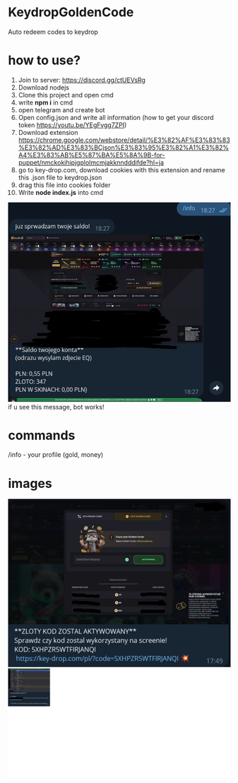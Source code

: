 # KeydropGoldenCode
Auto redeem codes to keydrop

# how to use?
1. Join to server: https://discord.gg/ctUEVsRg
2. Download nodejs
3. Clone this project and open cmd
4. write **npm i** in cmd
5. open telegram and create bot
6. Open config.json and write all information (how to get your discord token https://youtu.be/YEgFvgg7ZPI)
7. Download extension https://chrome.google.com/webstore/detail/%E3%82%AF%E3%83%83%E3%82%AD%E3%83%BCjson%E3%83%95%E3%82%A1%E3%82%A4%E3%83%AB%E5%87%BA%E5%8A%9B-for-puppet/nmckokihipjgplolmcmjakknndddifde?hl=ja
8. go to key-drop.com, download cookies with this extension and rename this .json file to keydrop.json
9. drag this file into cookies folder
10. Write **node index.js** into cmd

<img src = "./imgsGithub/info.PNG">
<br />
if u see this message, bot works!

# commands

/info - your profile (gold, money)

# images
<img src = "./imgsGithub/GOLDEN.PNG">
<img src = "./imgsGithub/ON.PNG">

